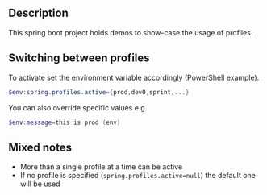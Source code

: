 ## Description

This spring boot project holds demos to show-case the usage of profiles. 

## Switching between profiles 

To activate set the environment variable accordingly (PowerShell example). 

```PowerShell
$env:spring.profiles.active={prod,dev0,sprint,...}
```

You can also override specific values e.g.

```PowerShell
$env:message=this is prod (env)
```

## Mixed notes 

* More than a single profile at a time can be active 
* If no profile is specified (`spring.profiles.active=null`) the default one will be used 